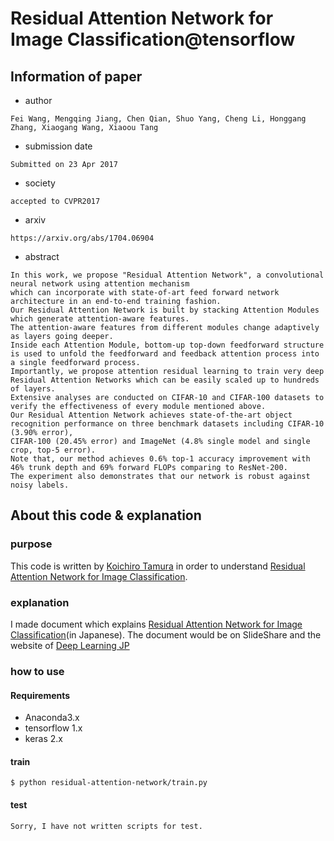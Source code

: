 # Residual Attention Network for Image Classification@tensorflow

## Information of paper

- author

```
Fei Wang, Mengqing Jiang, Chen Qian, Shuo Yang, Cheng Li, Honggang Zhang, Xiaogang Wang, Xiaoou Tang
```

- submission date

```
Submitted on 23 Apr 2017
```

- society

```
accepted to CVPR2017
```

- arxiv

```
https://arxiv.org/abs/1704.06904
```

- abstract

```
In this work, we propose "Residual Attention Network", a convolutional neural network using attention mechanism
which can incorporate with state-of-art feed forward network architecture in an end-to-end training fashion.
Our Residual Attention Network is built by stacking Attention Modules which generate attention-aware features.
The attention-aware features from different modules change adaptively as layers going deeper.
Inside each Attention Module, bottom-up top-down feedforward structure is used to unfold the feedforward and feedback attention process into a single feedforward process.
Importantly, we propose attention residual learning to train very deep Residual Attention Networks which can be easily scaled up to hundreds of layers.
Extensive analyses are conducted on CIFAR-10 and CIFAR-100 datasets to verify the effectiveness of every module mentioned above.
Our Residual Attention Network achieves state-of-the-art object recognition performance on three benchmark datasets including CIFAR-10 (3.90% error),
CIFAR-100 (20.45% error) and ImageNet (4.8% single model and single crop, top-5 error).
Note that, our method achieves 0.6% top-1 accuracy improvement with 46% trunk depth and 69% forward FLOPs comparing to ResNet-200.
The experiment also demonstrates that our network is robust against noisy labels.
```

## About this code & explanation

### purpose

This code is written by [Koichiro Tamura](http://koichirotamura.com/)
in order to understand [Residual Attention Network for Image Classification](https://arxiv.org/abs/1704.06904).


### explanation

I made document which explains [Residual Attention Network for Image Classification](https://arxiv.org/abs/1704.06904)(in Japanese).
The document would be on SlideShare and the website of [Deep Learning JP](http://deeplearning.jp/en/)


### how to use

#### Requirements

- Anaconda3.x
- tensorflow 1.x
- keras 2.x

#### train

```
$ python residual-attention-network/train.py
```

#### test

```
Sorry, I have not written scripts for test.
```

